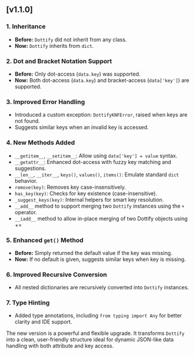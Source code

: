 ## [v1.1.0]

### **1. Inheritance**

* **Before:** `Dottify` did not inherit from any class.
* **Now:** `Dottify` inherits from `dict`.

### **2. Dot and Bracket Notation Support**

* **Before:** Only dot-access (`data.key`) was supported.
* **Now:** Both dot-access (`data.key`) and bracket-access (`data['key']`) are supported.

### **3. Improved Error Handling**

* Introduced a custom exception: `DottifyKNFError`, raised when keys are not found.
* Suggests similar keys when an invalid key is accessed.

### **4. New Methods Added**

* `__getitem__`, `__setitem__`: Allow using `data['key'] = value` syntax.
* `__getattr__`: Enhanced dot-access with fuzzy key matching and suggestions.
* `__len__`, `__iter__`, `keys()`, `values()`, `items()`: Emulate standard `dict` behavior.
* `remove(key)`: Removes key case-insensitively.
* `has_key(key)`: Checks for key existence (case-insensitive).
* `_suggest_keys(key)`: Internal helpers for smart key resolution.
* `__add__` method to support merging two `Dottify` instances using the `+` operator.
* `__iadd__` method to allow in-place merging of two Dottify objects using +=

### **5. Enhanced `get()` Method**

* **Before:** Simply returned the default value if the key was missing.
* **Now:** If no default is given, suggests similar keys when key is missing.

### **6. Improved Recursive Conversion**

* All nested dictionaries are recursively converted into `Dottify` instances.

### **7. Type Hinting**

* Added type annotations, including `from typing import Any` for better clarity and IDE support.

The new version is a powerful and flexible upgrade. It transforms `Dottify` into a clean, user-friendly structure ideal for dynamic JSON-like data handling with both attribute and key access.

